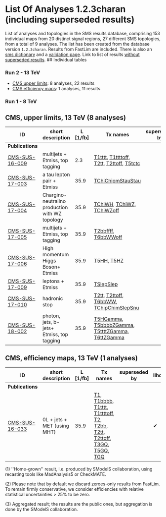 

# List Of Analyses 1.2.3charan (including superseded results)
List of analyses and topologies in the SMS results database,
comprising 153 individual maps from 20 distinct signal regions, 27 different SMS topologies, from a total of 9 analyses.
The list has been created from the database version `1.2.3charan`.
Results from FastLim are included. There is also an  [sms dictionary](SmsDictionary123charan) and a [validation page](Validation123charan).
Link to list of results [without superseded results](ListOfAnalyses123charan).
    ## Individual tables
### Run 2 - 13 TeV
 * [CMS upper limits](#CMSupperlimits13): 8  analyses, 22  results
 * [CMS efficiency maps](#CMSefficiencymaps13): 1  analyses, 11  results
### Run 1 - 8 TeV

<a name="CMSupperlimits13"></a>
## CMS, upper limits, 13 TeV (8 analyses)

| **ID** | **short description** | **L [1/fb]** | **Tx names** | **superseded by** | **llhds** |
|--------|-----------------------|--------------|--------------|-------------------|-----------|
| **Publications** | | | | | |
| [CMS-SUS-16-009](https://cms-results.web.cern.ch/cms-results/public-results/publications/SUS-16-009/)<a name="CMS-SUS-16-009"></a> | multijets + Etmiss, top tagging | 2.3 | [T1tttt](SmsDictionary123charan#T1tttt), [T1ttttoff](SmsDictionary123charan#T1ttttoff), [T2tt](SmsDictionary123charan#T2tt), [T2ttoff](SmsDictionary123charan#T2ttoff), [T5tctc](SmsDictionary123charan#T5tctc) | |&#10004; |
| [CMS-SUS-17-003](https://cms-results.web.cern.ch/cms-results/public-results/publications/SUS-17-003/)<a name="CMS-SUS-17-003"></a> | a tau lepton pair + Etmiss | 35.9 | [TChiChipmStauStau](SmsDictionary123charan#TChiChipmStauStau) | | |
| [CMS-SUS-17-004](http://cms-results.web.cern.ch/cms-results/public-results/publications/SUS-17-004/index.html)<a name="CMS-SUS-17-004"></a> | Chargino-neutralino production with WZ topology | 35.9 | [TChiWH](SmsDictionary123charan#TChiWH), [TChiWZ](SmsDictionary123charan#TChiWZ), [TChiWZoff](SmsDictionary123charan#TChiWZoff) | | |
| [CMS-SUS-17-005](https://cms-results.web.cern.ch/cms-results/public-results/publications/SUS-17-005/)<a name="CMS-SUS-17-005"></a> | multijets + Etmiss, top tagging | 35.9 | [T2bbffff](SmsDictionary123charan#T2bbffff), [T6bbWWoff](SmsDictionary123charan#T6bbWWoff) | |&#10004; |
| [CMS-SUS-17-006](https://cms-results.web.cern.ch/cms-results/public-results/publications/SUS-17-006/)<a name="CMS-SUS-17-006"></a> | High momentum Higgs Boson+ Etmiss | 35.9 | [T5HH](SmsDictionary123charan#T5HH), [T5HZ](SmsDictionary123charan#T5HZ) | |&#10004; |
| [CMS-SUS-17-009](https://cms-results.web.cern.ch/cms-results/public-results/publications/SUS-17-009/)<a name="CMS-SUS-17-009"></a> | leptons + Etmiss | 35.9 | [TSlepSlep](SmsDictionary123charan#TSlepSlep) | |&#10004; |
| [CMS-SUS-17-010](http://cms-results.web.cern.ch/cms-results/public-results/publications/SUS-17-010)<a name="CMS-SUS-17-010"></a> | hadronic stop | 35.9 | [T2tt](SmsDictionary123charan#T2tt), [T2ttoff](SmsDictionary123charan#T2ttoff), [T6bbWW](SmsDictionary123charan#T6bbWW), [TChipChimSlepSnu](SmsDictionary123charan#TChipChimSlepSnu) | |&#10004; |
| [CMS-SUS-18-002](https://cms-results.web.cern.ch/cms-results/public-results/publications/SUS-18-002/)<a name="CMS-SUS-18-002"></a> | photon, jets, b-jets+ Etmiss, top tagging | 35.9 | [T5HGamma](SmsDictionary123charan#T5HGamma), [T5bbbbZGamma](SmsDictionary123charan#T5bbbbZGamma), [T5ttttZGamma](SmsDictionary123charan#T5ttttZGamma), [T6ttZGamma](SmsDictionary123charan#T6ttZGamma) | |&#10004; |

<a name="CMSefficiencymaps13"></a>
## CMS, efficiency maps, 13 TeV (1 analyses)

| **ID** | **short description** | **L [1/fb]** | **Tx names** | **superseded by** | **llhds** |
|--------|-----------------------|--------------|--------------|-------------------|-----------|
| **Publications** | | | | | |
| [CMS-SUS-16-033](http://cms-results.web.cern.ch/cms-results/public-results/publications/SUS-16-033/index.html)<a name="CMS-SUS-16-033"></a> | 0L + jets + MET (using MHT) | 35.9 | [T1](SmsDictionary123charan#T1), [T1bbbb](SmsDictionary123charan#T1bbbb), [T1tttt](SmsDictionary123charan#T1tttt), [T1ttttoff](SmsDictionary123charan#T1ttttoff), [T2](SmsDictionary123charan#T2), [T2bb](SmsDictionary123charan#T2bb), [T2tt](SmsDictionary123charan#T2tt), [T2ttoff](SmsDictionary123charan#T2ttoff), [T3GQ](SmsDictionary123charan#T3GQ), [T5GQ](SmsDictionary123charan#T5GQ), [TGQ](SmsDictionary123charan#TGQ) | |&#10004; |


<a name='A1'>(1)</a> ''Home-grown'' result, i.e. produced by SModelS collaboration, using recasting tools like MadAnalysis5 or CheckMATE.

<a name='A2'>(2)</a> Please note that by default we discard zeroes-only results from FastLim. To remain firmly conservative, we consider efficiencies with relative statistical uncertainties > 25% to be zero.

<a name='A3'>(3)</a> Aggregated result; the results are the public ones, but aggregation is done by the SModelS collaboration.
